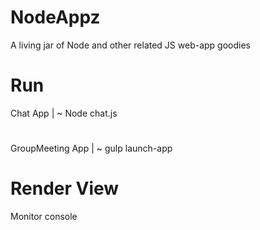 # NodeAppz
A living jar of Node and other related JS web-app goodies

# Run
Chat App | ~ Node chat.js
#
GroupMeeting App | ~ gulp launch-app

# Render View
Monitor console 
